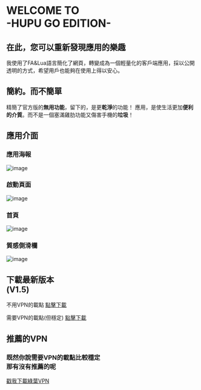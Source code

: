   WELCOME TO<br>-HUPU GO EDITION-
====
## 在此，您可以重新發現應用的樂趣

  我使用了FA&Lua語言簡化了網頁，轉變成為一個輕量化的客戶端應用，採以公開透明的方式，希望用戶也能夠在使用上得以安心。

## 簡約。而不簡單

精簡了官方版的**無用功能**，留下的，是更**乾淨**的功能！
應用，是使生活更加**便利的介質**。而不是一個塞滿雞肋功能又傷害手機的**垃圾**！

## 應用介面

### 應用海報
![image](https://upload.cc/i1/2018/06/26/eLqoUM.jpg)

### 啟動頁面
![image](https://upload.cc/i1/2018/06/27/T8utCM.png)

### 首頁
![image](https://upload.cc/i1/2018/06/27/Ap5Sld.png)

### 質感側滑欄

![image](https://upload.cc/i1/2018/06/27/RdSlJw.png)

## 下載最新版本<br>(V1.5)

不用VPN的載點
[點擊下載](https://share.weiyun.com/5kvgMw1)

需要VPN的載點(但穩定)
[點擊下載](https://drive.google.com/folderview?id=1X7znGl_6pTHSWTgbU-SAVxmcyymd_qce)

## 推薦的VPN

### 既然你說需要VPN的載點比較穩定<br>那有沒有推薦的呢
[戳我下載綠葉VPN](https://share.weiyun.com/52VHq7r)
 
